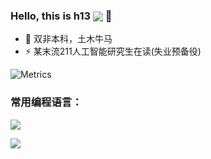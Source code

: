 ### Hello, this is h13 <img align=center src="https://visitor-badge.glitch.me/badge?page_id=h13-0"/> 👋
- 🤔 双非本科，土木牛马
- ⚡ 某末流211人工智能研究生在读(失业预备役)

![Metrics](https://metrics.lecoq.io/h13-0?template=classic&base=header%2C%20activity%2C%20community%2C%20repositories%2C%20metadata&base.indepth=false&base.hireable=false&base.skip=false&config.timezone=Asia%2FShanghai)

### 常用编程语言：  
<img src="https://github-readme-stats.vercel.app/api/top-langs/?username=h13-0&layout=compact">

![](https://github-profile-summary-cards.vercel.app/api/cards/profile-details?username=h13-0&theme=vue)
